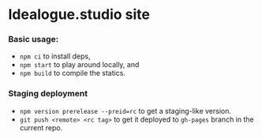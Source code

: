 # Idealogue.studio site

### Basic usage:

- `npm ci` to install deps,
- `npm start` to play around locally, and
- `npm build` to compile the statics.

### Staging deployment

- `npm version prerelease --preid=rc` to get a staging-like version.
- `git push <remote> <rc tag>` to get it deployed to `gh-pages` branch in the current repo.
